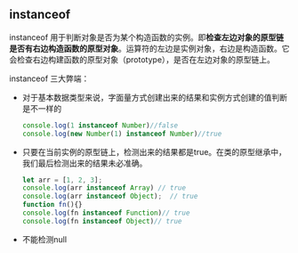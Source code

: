 
## instanceof
instanceof 用于判断对象是否为某个构造函数的实例。即**检查左边对象的原型链是否有右边构造函数的原型对象**。运算符的左边是实例对象，右边是构造函数。它会检查右边构建函数的原型对象（prototype），是否在左边对象的原型链上。

instanceof 三大弊端：
* 对于基本数据类型来说，字面量方式创建出来的结果和实例方式创建的值判断是不一样的
    ```js
    console.log(1 instanceof Number)//false
    console.log(new Number(1) instanceof Number)//true
    ```

* 只要在当前实例的原型链上，检测出来的结果都是true。在类的原型继承中，我们最后检测出来的结果未必准确。
    ```js
    let arr = [1, 2, 3];
    console.log(arr instanceof Array) // true
    console.log(arr instanceof Object);  // true
    function fn(){}
    console.log(fn instanceof Function)// true
    console.log(fn instanceof Object)// true
    ```

* 不能检测null